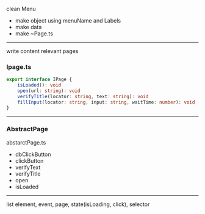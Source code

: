 clean Menu 
- make object using menuName and Labels 
- make data 
- make ~Page.ts 
---
write content relevant pages 

### Ipage.ts 

```typescript 
export interface IPage { 
	isLoaded(): void 
	open(url: string): void 
	verifyTitle(locator: string, text: string): void 
	fillInput(locator: string, input: string, waitTime: number): void 
}
```

---

### AbstractPage

abstarctPage.ts 
- dbClickButton
- clickButton
- verifyText 
- verifyTitle
- open 
- isLoaded

-----


list element, event, page, state(isLoading, click), selector 





